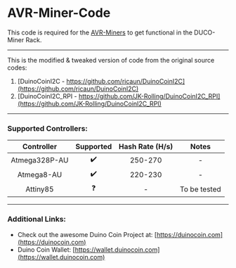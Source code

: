# AVR-Miner-Code

This code is required for the [AVR-Miners](https://github.com/Duco-Miner/AVR-Miner) to get functional in the DUCO-Miner Rack.

---

This is the modified & tweaked version of code from the original source codes:
1) [DuinoCoinI2C - https://github.com/ricaun/DuinoCoinI2C](https://github.com/ricaun/DuinoCoinI2C)
2) [DuinoCoinI2C_RPI - https://github.com/JK-Rolling/DuinoCoinI2C_RPI](https://github.com/JK-Rolling/DuinoCoinI2C_RPI)

---

### Supported Controllers:

|  Controller   | Supported | Hash Rate (H/s) | Notes|
| :-----------: | :-------: | :-------------: |:------:|
| Atmega328P-AU |    ✔️     |     250-270     |-|
|  Atmega8-AU   |    ✔️     |     220-230     |-|
|  Attiny85   |    ❓     |     -     |To be tested|

---

### Additional Links:

- Check out the awesome Duino Coin Project at: [https://duinocoin.com](https://duinocoin.com)
- Duino Coin Wallet: [https://wallet.duinocoin.com](https://wallet.duinocoin.com)
